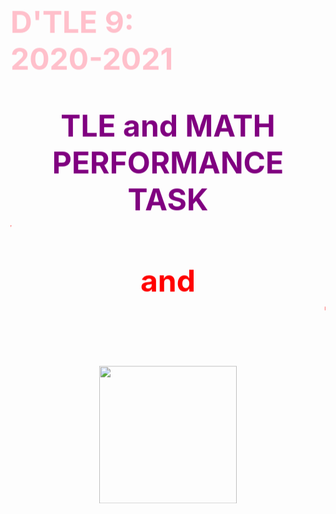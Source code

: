 <html><head>
<style> 
<body> {background-image: url(back.jpg);background-repeat:no-repeat;}
</style>
</head>
<body>
<p align="center"><font color="pink" font style="Verdana" font size="7"><b>
<marquee behavior="alternate" direction="down"> D'TLE 9:<br>
 2020-2021<br>  
<p align= "center"> <font color="Purple" font style="Verdana" font size="7"><b> TLE and MATH PERFORMANCE TASK </b>
<font color="red" font size="7" font style="Verdana"><b>
<marquee behavior="scroll" direction="right">TODAY</marquee><b><br>
<b>and<br>
<marquee behavior="scroll" direction="left">TOMORROW</marquee><b>
<p align="center"> <img src=Today-Tomorrow.jpg width = "220", length = "220"> </img> <br>
</b></font></b></font></p></body></html>
